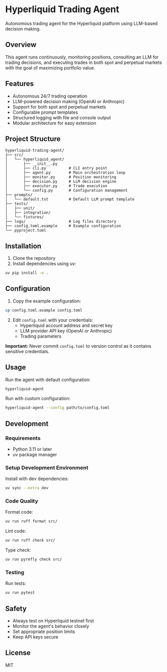 # Hyperliquid Trading Agent

Autonomous trading agent for the Hyperliquid platform using LLM-based decision making.

## Overview

This agent runs continuously, monitoring positions, consulting an LLM for trading decisions, and executing trades in both spot and perpetual markets with the goal of maximizing portfolio value.

## Features

- Autonomous 24/7 trading operation
- LLM-powered decision making (OpenAI or Anthropic)
- Support for both spot and perpetual markets
- Configurable prompt templates
- Structured logging with file and console output
- Modular architecture for easy extension

## Project Structure

```
hyperliquid-trading-agent/
├── src/
│   └── hyperliquid_agent/
│       ├── __init__.py
│       ├── cli.py          # CLI entry point
│       ├── agent.py        # Main orchestration loop
│       ├── monitor.py      # Position monitoring
│       ├── decision.py     # LLM decision engine
│       ├── executor.py     # Trade execution
│       └── config.py       # Configuration management
├── prompts/
│   └── default.txt         # Default LLM prompt template
├── tests/
│   ├── unit/
│   ├── integration/
│   └── fixtures/
├── logs/                   # Log files directory
├── config.toml.example     # Example configuration
└── pyproject.toml
```

## Installation

1. Clone the repository
2. Install dependencies using uv:

```bash
uv pip install -e .
```

## Configuration

1. Copy the example configuration:

```bash
cp config.toml.example config.toml
```

2. Edit `config.toml` with your credentials:
   - Hyperliquid account address and secret key
   - LLM provider API key (OpenAI or Anthropic)
   - Trading parameters

**Important:** Never commit `config.toml` to version control as it contains sensitive credentials.

## Usage

Run the agent with default configuration:

```bash
hyperliquid-agent
```

Run with custom configuration:

```bash
hyperliquid-agent --config path/to/config.toml
```

## Development

### Requirements

- Python 3.11 or later
- uv package manager

### Setup Development Environment

Install with dev dependencies:

```bash
uv sync --extra dev
```

### Code Quality

Format code:

```bash
uv run ruff format src/
```

Lint code:

```bash
uv run ruff check src/
```

Type check:

```bash
uv run pyrefly check src/
```

### Testing

Run tests:

```bash
uv run pytest
```

## Safety

- Always test on Hyperliquid testnet first
- Monitor the agent's behavior closely
- Set appropriate position limits
- Keep API keys secure

## License

MIT
